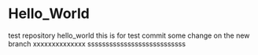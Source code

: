 # Hello_World
test repository hello_world
this is for test commit some change on the new branch
xxxxxxxxxxxxxx
sssssssssssssssssssssssssss
